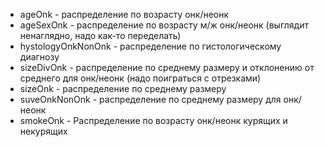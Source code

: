 - ageOnk - распределение по возрасту онк/неонк
- ageSexOnk - распределение по возрасту м/ж онк/неонк (выглядит ненаглядно, надо как-то переделать)
- hystologyOnkNonOnk - распределение по гистологическому диагнозу
- sizeDivOnk - распределение по среднему размеру и отклонению от среднего для онк/неонк (надо поиграться с отрезками)
- sizeOnk - распределение по среднему размеру
- suveOnkNonOnk - распределение по среднему размеру для онк/неонк
- smokeOnk - Распределение по возрасту онк/неонк курящих и некурящих
